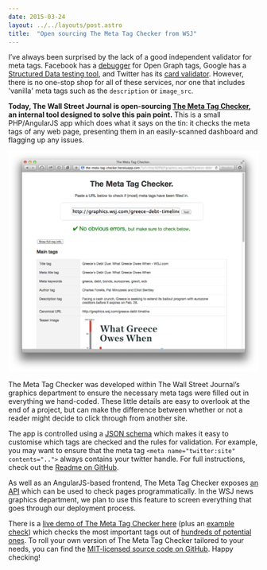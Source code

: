 ```yaml
---
date: 2015-03-24
layout: ../../layouts/post.astro
title:  "Open sourcing The Meta Tag Checker from WSJ"
---
```


I’ve always been surprised by the lack of a good independent validator for meta tags. Facebook has a [debugger](https://developers.facebook.com/tools/debug/) for Open Graph tags, Google has a [Structured Data testing tool](http://www.google.com/webmasters/tools/richsnippets), and Twitter has its [card validator](https://cards-dev.twitter.com/validator). However, there is no one-stop shop for all of these services, nor one that includes 'vanilla' meta tags such as the `description` or `image_src`.

**Today, The Wall Street Journal is open-sourcing [The Meta Tag Checker](https://github.com/dowjones/the-meta-tag-checker), an internal tool designed to solve this pain point.** This is a small PHP/AngularJS app which does what it says on the tin: it checks the meta tags of any web page, presenting them in an easily-scanned dashboard and flagging up any issues.

[![Screenshot of The Meta Tag Checker](/assets/the-meta-tag-checker.png)](https://the-meta-tag-checker.herokuapp.com/?url=http:%2F%2Fgraphics.wsj.com%2Fgreece-debt-timeline%2F)

The Meta Tag Checker was developed within The Wall Street Journal’s graphics department to ensure the necessary meta tags were filled out in everything we hand-coded. These little details are easy to overlook at the end of a project, but can make the difference between whether or not a reader might decide to click through from another site.

The app is controlled using a [JSON schema](https://github.com/dowjones/the-meta-tag-checker/blob/master/config/schema.json) which makes it easy to customise which tags are checked and the rules for validation. For example, you may want to ensure that the meta tag `<meta name="twitter:site" contents="..">` always contains your twitter handle. For full instructions, check out the [Readme on GitHub](https://github.com/dowjones/meta-tag-checker).

As well as an AngularJS-based frontend, The Meta Tag Checker exposes [an API](https://meta-tag-checker.herokuapp.com/api/?url=http://graphics.wsj.com/how-london-outpaces-the-rest-of-the-uk/) which can be used to check pages programmatically. In the WSJ news graphics department, we plan to use this feature to screen everything that goes through our deployment process.

There is a [live demo of The Meta Tag Checker here](https://the-meta-tag-checker.herokuapp.com) (plus an [example check](https://the-meta-tag-checker.herokuapp.com/?url=http://graphics.wsj.com/how-london-outpaces-the-rest-of-the-uk/)) which checks the most important tags out of [hundreds of potential ones](https://gist.github.com/kevinSuttle/1997924). To roll your own version of The Meta Tag Checker tailored to your needs, you can find the [MIT-licensed source code on GitHub](https://github.com/dowjones/the-meta-tag-checker). Happy checking!







